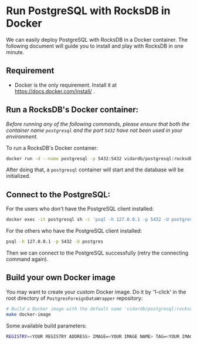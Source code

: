 # Run PostgreSQL with RocksDB in Docker

We can easily deploy PostgreSQL with RocksDB in a Docker container. The following document will guide you to install and play with RocksDB in one minute.

## Requirement

- Docker is the only requirement. Install it at https://docs.docker.com/install/ .

## Run a RocksDB's Docker container:

*Before running any of the following commands, please ensure that both the container name `postgresql` and the port `5432` have not been used in your environment.*

To run a RocksDB's Docker container:

```sh
docker run -d --name postgresql -p 5432:5432 vidardb/postgresql:rocksdb-6.2.4
```

After doing that, a `postgresql` container will start and the database will be initialized.

## Connect to the PostgreSQL:

For the users who don't have the PostgreSQL client installed:

```sh
docker exec -it postgresql sh -c 'psql -h 127.0.0.1 -p 5432 -U postgres'
```

For the others who have the PostgreSQL client installed:

```sh
psql -h 127.0.0.1 -p 5432 -U postgres
```

Then we can connect to the PostgreSQL successfully (retry the connecting command again).

## Build your own Docker image

You may want to create your custom Docker image. Do it by '1-click' in the root directory of `PostgresForeignDataWrapper` repository:

```sh
# Build a Docker image with the default name 'vidardb/postgresql:rocksdb-6.2.4'
make docker-image
```

Some available build parameters:

```sh
REGISTRY=<YOUR REGISTRY ADDRESS> IMAGE=<YOUR IMAGE NAME> TAG=<YOUR IMAGE TAG> make docker-image 
```

